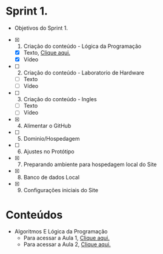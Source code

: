 # Sprint 1.
 * Objetivos do Sprint 1.

- [x] 1. Criação do conteúdo - Lógica da Programação
   * [x] Texto, [Clique aqui.](https://raw.githubusercontent.com/HarielThums/ProjetoIntegrador-01/main/Sprint1/Conte%C3%BAdos/Algoritmos%20e%20l%C3%B3gica%20da%20programa%C3%A7%C3%A3o/Algoritmos%20e%20L%C3%B3gica%20de%20Programa%C3%A7%C3%A3o.docx)
   * [x] Vídeo
- [ ] 2. Criação do conteúdo - Laboratorio de Hardware
   * [ ] Texto
   * [ ] Vídeo 
- [ ] 3. Criação do conteúdo - Ingles
   * [ ] Texto
   * [ ] Vídeo 
- [x] 4. Alimentar o GitHub
- [ ] 5. Dominio/Hospedagem
- [ ] 6. Ajustes no Protótipo
- [x] 7. Preparando ambiente para hospedagem local do Site
- [x] 8. Banco de dados Local
- [x] 9. Configurações iniciais do Site

# Conteúdos 

* Algoritmos E Lógica da Programação
   * Para acessar a Aula 1, [Clique aqui.]()
   * Para acessar a Aula 2, [Clique aqui.]()